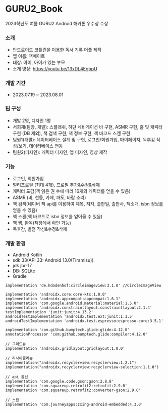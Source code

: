 # GURU2_Book
2023학년도 여름 GURU2 Android 해커톤 우수상 수상

### 소개
- 안드로이드 코틀린을 이용한 독서 기록 어플 제작
- 앱 이름: 책메이트
- 대상: 아이, 아이가 있는 부모
- 소개 영상: https://youtu.be/13xDL4EgbpU

### 개발 기간
- 2023.07.19 ~ 2023.08.01

### 팀 구성
- 개발 2명, 디자인 1명
- 서희재(팀장, 개발): 스플래쉬, 하단 네비게이션 바 구현, ASMR 구현, 홈 및 캐릭터 구현 (DB 제외), 책 검색 구현, 책 정보 구현, 책 바코드 스캔 구현
- 팀원1(개발): 데이터베이스 설계 및 구현, 로그인/회원가입, 마이페이지, 독후감 작성/보기, 데이터베이스 연동
- 팀원2(디자인): 캐릭터 디자인, 앱 디자인, 영상 제작

### 기능
- 로그인, 회원가입
- 멀티프로필 (최대 4개), 프로필 추가&수정&삭제
- 캐릭터 도감(책 읽은 권 수에 따라 16개의 캐릭터를 얻을 수 있음)
- ASMR (비, 천둥, 카페, 파도, 바람 소리)
- 책 검색(네이버 책 api를 이용하여 제목, 저자, 출판일, 출판사, 책소개, isbn 정보를 얻을 수 있음)
- 책 스캔(책 바코드로 isbn 정보를 얻어올 수 있음)
- 책 찜, 완독(책장에서 확인 가능)
- 독후감, 별점 작성&수정&삭제

### 개발 환경
- Android Kotlin
- sdk 33(API 33: Android 13.0(Tiramisu))
- jdk jbr-17
- DB: SQLite
- Gradle


```
implementation 'de.hdodenhof:circleimageview:3.1.0' //CircleImageView

implementation 'androidx.core:core-ktx:1.8.0'
implementation 'androidx.appcompat:appcompat:1.6.1'
implementation 'com.google.android.material:material:1.5.0'
implementation 'androidx.constraintlayout:constraintlayout:2.1.4'
testImplementation 'junit:junit:4.13.2'
androidTestImplementation 'androidx.test.ext:junit:1.1.5'
androidTestImplementation 'androidx.test.espresso:espresso-core:3.5.1'

implementation 'com.github.bumptech.glide:glide:4.12.0'
annotationProcessor 'com.github.bumptech.glide:compiler:4.12.0'

// 그리드뷰
implementation 'androidx.gridlayout:gridlayout:1.0.0'

// 리사이큘러뷰
implementation("androidx.recyclerview:recyclerview:1.2.1")
implementation("androidx.recyclerview:recyclerview-selection:1.1.0")

// api 통신
implementation 'com.google.code.gson:gson:2.8.8'
implementation 'com.squareup.retrofit2:retrofit:2.9.0'
implementation 'com.squareup.retrofit2:converter-gson:2.9.0'

// 스캔
implementation 'com.journeyapps:zxing-android-embedded:4.3.0'
```
